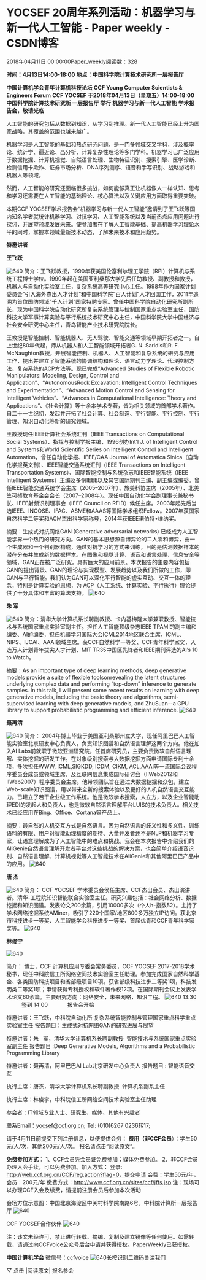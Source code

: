 
# YOCSEF 20周年系列活动：机器学习与新一代人工智能 - Paper weekly - CSDN博客


2018年04月11日 00:00:00[Paper_weekly](https://me.csdn.net/c9Yv2cf9I06K2A9E)阅读数：328


**时间：4月13日14:00-18:00**
**地点：中国科学院计算技术研究所一层报告厅**


**中国计算机学会青年计算机科技论坛**
**CCF Young Computer Scientists & Engineers Forum**
**CCF YOCSEF**
**于2018年04月13日（星期五）14:00-18:00**
**中国科学院计算技术研究所 一层报告厅 举行**
**机器学习与新一代人工智能**
**学术报告会，敬请光临**

人工智能的研究包括从数据到知识，从学习到推理。新一代人工智能已经上升为国家战略，其覆盖的范围也越来越广。

机器学习是人工智能的基础和热点研究问题，是一门多领域交叉学科，涉及概率论、统计学、逼近论、凸分析、计算复杂性理论等多门学科。机器学习已广泛应用于数据挖掘、计算机视觉、自然语言处理、生物特征识别、搜索引擎、医学诊断、检测信用卡欺诈、证券市场分析、DNA序列测序、语音和手写识别、战略游戏和机器人等领域。

然而，人工智能的研究还面临很多挑战，如何能够真正让机器像人一样认知、思考和学习还需要在人工智能的基础理论、核心算法以及关键应用方面取得重要突破。

本期CCF YOCSEF学术报告会“机器学习与新一代人工智能”邀请到了王飞跃等国内知名学者就统计机器学习、对抗学习、人工智能系统以及当前热点应用问题进行探讨，并展望领域发展未来。使参加者在了解人工智能基础、提高机器学习理论水平的同时，掌握本领域最新技术动态，了解未来技术和应用趋势。


**特邀讲者**






**王飞跃**

![640](https://ss.csdn.net/p?https://mmbiz.qpic.cn/mmbiz_png/JP60Os9aSE6zGrHuVqDRuDHtItLwcjWibTI96y19k3pVsLZ99P6RztkbqRRicCfyUG8ss4ibqOgqSwdSicRYlxP8NA/640)
简介：王飞跃教授，1990年获美国伦塞利尔理工学院（RPI）计算机与系统工程博士学位。1990年起在美国亚利桑那大学先后任助教授、副教授和教授，机器人与自动化实验室主任，复杂系统高等研究中心主任。1998年作为国家计划委员会“引入海外杰出人才计划”和中国科学院“百人计划”人才回国工作，2011年追溯为首位国防领域“千人计划”国家特聘专家。曾任中国科学院自动化研究所副所长，现为中国科学院自动化研究所复杂系统管理与控制国家重点实验室主任，国防科技大学军事计算实验与平行系统技术研究中心主任，中国科学院大学中国经济与社会安全研究中心主任，青岛智能产业技术研究院院长。

王教授是智能控制、智能机器人、无人驾驶、智能交通等领域早期开拓者之一。自上世纪80年代起，师从机器人和人工智能领域开拓者G. N. Saridis和R. F. McNaughton教授，开展智能控制、机器人、人工智能和复杂系统的研究与应用工作，提出并建立了智能系统的协调结构和理论、语言动力学理论、代理控制方法、复杂系统的ACP方法等。现已完成“Advanced Studies of Flexible Robotic Manipulators: Modeling, Design, Control and Application”、“AutonomousRock Excavation: Intelligent Control Techniques and Experimentation”、“Advanced Motion Control and Sensing for Intelligent Vehicles”、“Advances in Computational Intelligence: Theory and Applications”、《社会计算》等十余本学术专著，皆为相关领域的首部学术著作。自二十一世纪初，发起并开拓了社会计算、社会制造、平行智能、平行控制、平行管理、知识自动化等新的研究领域。

王教授现任IEEE计算社会系统汇刊（IEEE Transactions on Computational Social Systems）、指挥与控制学报主编，1996创办Int’l J. of Intelligent Control and Systems和World Scientific Series on Intelligent Control and Intelligent Automation，曾任自动化学报、IEEE/CAA Journal of Automatica Sinica（自动化学报英文刊）、IEEE智能交通系统汇刊（IEEE Transactions on Intelligent Transportation Systems）、国际智能控制与系统杂志和IEEE智能系统（IEEE Intelligent Systems）主编及多份IEEE以及其它国际期刊主编、副主编或编委。曾任IEEE智能交通系统学会主席（2005–2007年）、旅美科协主席（2005年）、北美竺可桢教育基金会会长（2007–2008年）。现任中国自动化学会副理事长兼秘书长、IEEE射频识别理事会（IEEE Council on RFID）候任主席。2003年起先后当选IEEE、INCOSE、IFAC、ASME和AAAS等国际学术组织Fellow。2007年获国家自然科学二等奖和ACM杰出科学家称号，2014年获IEEE诺伯特•维纳奖。

摘要：生成式对抗网络GAN (Generative adversarial networks) 已经成为人工智能学界一个热门的研究方向。GAN的基本思想源自博弈论的二人零和博弈，由一个生成器和一个判别器构成，通过对抗学习的方式来训练，目的是估测数据样本的潜在分布并生成新的数据样本。在图像和视觉计算、语音和语言处理、信息安全等领域，GAN正在被广泛研究，具有巨大的应用前景。本次报告的主要内容包括GAN的提出背景、GAN的理论与实现模型、发展趋势以及我们所做的工作，即GAN与平行智能。我们认为GAN可以深化平行智能的虚实互动、交互一体的理念，特别是计算实验的思想，为 ACP（人工系统、计算实验、平行执行）理论提供了十分具体和丰富的算法支持。
![640](https://ss.csdn.net/p?https://mmbiz.qpic.cn/mmbiz_jpg/JP60Os9aSE6zGrHuVqDRuDHtItLwcjWibiaPGwSmx8ibwCSzmzw7qOR85uoxk3lKDTnR4MOLxT0iaU7ebgPCPicW7bA/640)




**朱 军**

![640](https://ss.csdn.net/p?https://mmbiz.qpic.cn/mmbiz_png/JP60Os9aSE6zGrHuVqDRuDHtItLwcjWib0ica5Zl1pZbFQIUUic32lrmjia0yKBxkfibHrWKyLMkNIRwW229GXDAuaQ/640)
简介：清华大学计算机系长聘副教授、卡内基梅隆大学兼职教授、智能技术与系统国家重点实验室副主任。担任人工智能顶级杂志IEEE TPAMI的副主编和编委、AI的编委，担任机器学习国际大会ICML2014地区联合主席，ICML、NIPS、IJCAI、AAAI领域主席。获CCF自然科学一等奖、CCF青年科学家奖，入选万人计划青年拔尖人才计划、MIT TR35中国区先锋者和IEEE期刊评选的AI’s 10 to Watch。

摘要：As an important type of deep learning methods, deep generative models provide a suite of flexible toolsonrevealing the latent structures underlying complex data and performing “top-down” inference to generate samples. In this talk, I will present some recent results on learning with deep generative models, including the basic theory and algorithms, semi-supervised learning with deep generative models, and ZhuSuan--a GPU library to support probabilistic programming and efficient inference.
![640](https://ss.csdn.net/p?https://mmbiz.qpic.cn/mmbiz_jpg/JP60Os9aSE6zGrHuVqDRuDHtItLwcjWibiaPGwSmx8ibwCSzmzw7qOR85uoxk3lKDTnR4MOLxT0iaU7ebgPCPicW7bA/640)




**聂再清**

![640](https://ss.csdn.net/p?https://mmbiz.qpic.cn/mmbiz_png/JP60Os9aSE6zGrHuVqDRuDHtItLwcjWiblkYKefjPDShR9orsHoDgRA2xrzNqibb0HqlD0mZnFpwvuZHgerQqb1g/640)
简介： 2004年博士毕业于美国亚利桑那州立大学，现任阿里巴巴人工智能实验室北京研发中心负责人，负责知识图谱和自然语言理解这两个方向。他在加入AI Labs前就职于微软亚洲研究院，任首席研究员，主要负责微软自然语言理解、实体挖掘的研发工作。在对象级别搜索与大数据挖掘方面申请国际专利十余项，多次担任WWW, ICML,SIGKDD, ICDM, CIKM, ACL,AAAI等一流国际会议程序委员会成员或领域主席，及互联网信息集成国际研讨会（IIWeb2012和IIWeb2007）程序委员会主席。他带领团队旨在通过大数据挖掘和众包，建立Web-scale知识图谱，用以带来全新的搜索体验以及更好的人机自然语言交互能力。已建立了若干企业级工作系统。他是微软学术搜索，人立方，以及企业智能助理EDI的发起人和负责人，也是微软自然语言理解平台LUIS的技术负责人。相关技术已经应用在Bing、Office、Cortana等产品上。

摘要：最自然的人机交互方式是自然语言。因为自然语言的歧义性和多义性、训练语料的有限、用户对智能助理精度的期待、大量开发者还不是NLP和机器学习专家，让语意理解成为了人工智能中的难点和挑战。我会在本次报告中介绍我们的AliGenie自然语言理解开发者平台对这些挑战的解决方案，也会简单介绍语音识别、自然语言理解、计算机视觉等人工智能技术在AliGenie和其他阿里巴巴产品中的应用。
![640](https://ss.csdn.net/p?https://mmbiz.qpic.cn/mmbiz_jpg/JP60Os9aSE6zGrHuVqDRuDHtItLwcjWibiaPGwSmx8ibwCSzmzw7qOR85uoxk3lKDTnR4MOLxT0iaU7ebgPCPicW7bA/640)




**唐 杰**

![640](https://ss.csdn.net/p?https://mmbiz.qpic.cn/mmbiz_png/JP60Os9aSE6zGrHuVqDRuDHtItLwcjWibNSo7IvtecuicCVibaTK9Ra8wic6K43Lr7uwCvkTXsONHqxQz97gh9nR1Q/640)
简介： CCF YOCSEF 学术委员会侯任主席、CCF杰出会员、杰出演讲者。清华-工程院知识智能联合实验室主任。研究兴趣包括：社会网络分析、数据挖掘和知识图谱。发表论文200余篇，引用10000多次（个人h-指数52）。主持了学术网络挖掘系统AMiner，吸引了220个国家/地区800多万独立IP访问。获北京市科技进步一等奖、人工智能学会科技进步一等奖、首届优青和CCF青年科学家奖等。
![640](https://ss.csdn.net/p?https://mmbiz.qpic.cn/mmbiz_jpg/JP60Os9aSE6zGrHuVqDRuDHtItLwcjWibiaPGwSmx8ibwCSzmzw7qOR85uoxk3lKDTnR4MOLxT0iaU7ebgPCPicW7bA/640)




**林俊宇**

![640](https://ss.csdn.net/p?https://mmbiz.qpic.cn/mmbiz_png/JP60Os9aSE6zGrHuVqDRuDHtItLwcjWibiaSycHRj8MX8RL9wibhbWCaUX7tgpOWOoFYSgzFesJBEQibs1JG8IY55A/640)

简介： 博士，CCF 计算机应用专委会常务委员，CCF YOCSEF 2017-2018学术秘书，现任中科院信工所网络空间技术实验室主任助理。参加完成国家自然科学基金、各类国防科技项目和省部级项目10项。获省部级科技进步二等奖1项，科技发明类二等奖1项；申请获得专利授权和软件著作权12项。在国际期刊会议上发表学术论文60余篇。主要研究方向：网络安全，未来网络，知识工程。
![640](https://ss.csdn.net/p?https://mmbiz.qpic.cn/mmbiz_jpg/JP60Os9aSE6zGrHuVqDRuDHtItLwcjWibiaPGwSmx8ibwCSzmzw7qOR85uoxk3lKDTnR4MOLxT0iaU7ebgPCPicW7bA/640)
13:30             签到
14:00             报告会开始


特邀讲者：王飞跃，中科院自动化所 复杂系统智能控制与管理国家重点科学重点实验室主任
报告题目：生成式对抗网络GAN的研究进展与展望

特邀讲者：朱   军，清华大学计算机系长聘副教授  智能技术与系统国家重点实验室副主任
报告题目 :Deep Generative Models, Algorithms and a Probabilistic Programming Library

特邀讲者：聂再清，阿里巴巴AI Lab北京研发中心负责人
报告题目 : 智能语音交互

执行主席：唐杰，清华大学计算机系长聘副教授  计算机系副系主任

执行主席：林俊宇，中科院信工所网络空间技术实验室主任助理

参会者：IT领域专业人士、研究生、媒体、其他有兴趣者

联系Email：yocsef@ccf.org.cn; Tel: (010)6267 0236转17;

请于4月11日前提交下列注册信息，以便提供会务：
**费用（非CCF会员**）：学生50元/人/次，其他200元/人/次。
报名请点击“阅读原文”。

**免费参加方式**：
1、CCF会员凭会员证免费参加；媒体免费参加。
2、非CCF会员办理入会手续，可以免费参加。加入方式：
登录: http://web.ccf.org.cn/CCF/reg.action?flag=0，提交申请
会费：学生50元/年，会员：200元/年
缴费方式：http://www.ccf.org.cn/sites/ccf/jffs.jsp
注：现场可以办理CCF入会及续费，请提前注册会员后参加本次活动

会场方位示意图：中国北京海淀区中关村科学院南路6号，中科院计算所一层报告厅
![640](https://ss.csdn.net/p?https://mmbiz.qpic.cn/mmbiz_png/JP60Os9aSE6zGrHuVqDRuDHtItLwcjWibKqicmLY9QxgFs0o32UibM5ONnic1EHu3QcjuRzvTRK4PC3XpHYFXDQic1g/640)

CCF YOCSEF合作伙伴
![640](https://ss.csdn.net/p?https://mmbiz.qpic.cn/mmbiz_png/JP60Os9aSE6zGrHuVqDRuDHtItLwcjWiblqeT5WgXD6PJzeu6WbBjS2ylRKv7kN8cCgygZBrt8X95pbrYfsCiapg/640)

注：该文未经许可，禁止进行转载、摘编、复制及建立镜像等任何使用。如需转载，请通过向CCFvoice公众号后台申请并获得授权。PaperWeekly已获授权。

**中国计算机学会**
微信号：ccfvoice
![640](https://ss.csdn.net/p?https://mmbiz.qpic.cn/mmbiz_jpg/JP60Os9aSE7iaDcrZVRibYSng70V6yTU2oPCibwohuFT5MZY4BhlBgj7dJHbSLPyfKtrAVM60zcg8fBQdzz0icmtHg/640)长按识别二维码关注我们

▽ 点击 |阅读原文| 报名参会


